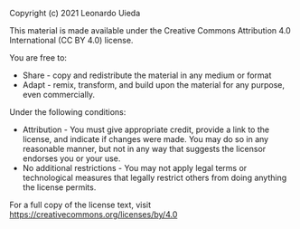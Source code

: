 Copyright (c) 2021 Leonardo Uieda

This material is made available under the Creative Commons Attribution 4.0 International (CC BY 4.0) license.

You are free to:

* Share - copy and redistribute the material in any medium or format
* Adapt - remix, transform, and build upon the material for any purpose, even commercially.

Under the following conditions:

* Attribution - You must give appropriate credit, provide a link to the license, and indicate if changes were made. You may do so in any reasonable manner, but not in any way that suggests the licensor endorses you or your use.
* No additional restrictions - You may not apply legal terms or technological measures that legally restrict others from doing anything the license permits.

For a full copy of the license text, visit https://creativecommons.org/licenses/by/4.0
